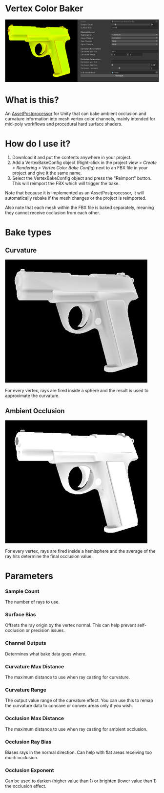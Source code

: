 # Vertex Color Baker
![Config and bake](img1.jpg)

# What is this?
An [AssetPostprocessor](https://docs.unity3d.com/ScriptReference/AssetPostprocessor.html) for Unity that can bake ambient occlusion and curvature information into mesh vertex color channels, mainly intended for mid-poly workflows and procedural hard surface shaders.

# How do I use it?
1. Download it and put the contents anywhere in your project.
2. Add a VertexBakeConfig object (Right-click in the project view > *Create > Rendering > Vertex Color Bake Config*) next to an FBX file in your project and give it the same name.
3. Select the VertexBakeConfig object and press the "Reimport" button. This will reimport the FBX which will trigger the bake.

Note that because it is implemented as an AssetPostprocessor, it will automatically rebake if the mesh changes or the project is reimported.

Also note that each mesh within the FBX file is baked separately, meaning they cannot receive occlusion from each other.

# Bake types

## Curvature
![Curvature](img2.jpg)

For every vertex, rays are fired inside a sphere and the result is used to approximate the curvature.

## Ambient Occlusion
![Ambient Occlusion](img3.jpg)

For every vertex, rays are fired inside a hemisphere and the average of the ray hits determine the final occlusion value.

# Parameters

### Sample Count
The number of rays to use.

### Surface Bias
Offsets the ray origin by the vertex normal. This can help prevent self-occlusion or precision issues.

### Channel Outputs
Determines what bake data goes where.

### Curvature Max Distance
The maximum distance to use when ray casting for curvature.

### Curvature Range
The output value range of the curvature effect. You can use this to remap the curvature data to concave or convex areas only if you wish.

### Occlusion Max Distance
The maximum distance to use when ray casting for ambient occlusion.

### Occlusion Ray Bias
Biases rays in the normal direction. Can help with flat areas receiving too much occlusion.

### Occlusion Exponent
Can be used to darken (higher value than 1) or brighten (lower value than 1) the occlusion effect.
